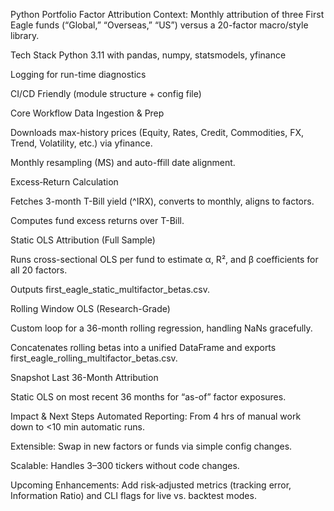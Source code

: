 Python Portfolio Factor Attribution
Context: Monthly attribution of three First Eagle funds (“Global,” “Overseas,” “US”) versus a 20-factor macro/style library.

Tech Stack
Python 3.11 with pandas, numpy, statsmodels, yfinance

Logging for run-time diagnostics

CI/CD Friendly (module structure + config file)

Core Workflow
Data Ingestion & Prep

Downloads max-history prices (Equity, Rates, Credit, Commodities, FX, Trend, Volatility, etc.) via yfinance.

Monthly resampling (MS) and auto-ffill date alignment.

Excess‐Return Calculation

Fetches 3-month T-Bill yield (^IRX), converts to monthly, aligns to factors.

Computes fund excess returns over T-Bill.

Static OLS Attribution (Full Sample)

Runs cross-sectional OLS per fund to estimate α, R², and β coefficients for all 20 factors.

Outputs first_eagle_static_multifactor_betas.csv.

Rolling Window OLS (Research-Grade)

Custom loop for a 36-month rolling regression, handling NaNs gracefully.

Concatenates rolling betas into a unified DataFrame and exports first_eagle_rolling_multifactor_betas.csv.

Snapshot Last 36-Month Attribution

Static OLS on most recent 36 months for “as-of” factor exposures.

Impact & Next Steps
Automated Reporting: From 4 hrs of manual work down to <10 min automatic runs.

Extensible: Swap in new factors or funds via simple config changes.

Scalable: Handles 3–300 tickers without code changes.

Upcoming Enhancements: Add risk‐adjusted metrics (tracking error, Information Ratio) and CLI flags for live vs. backtest modes.
